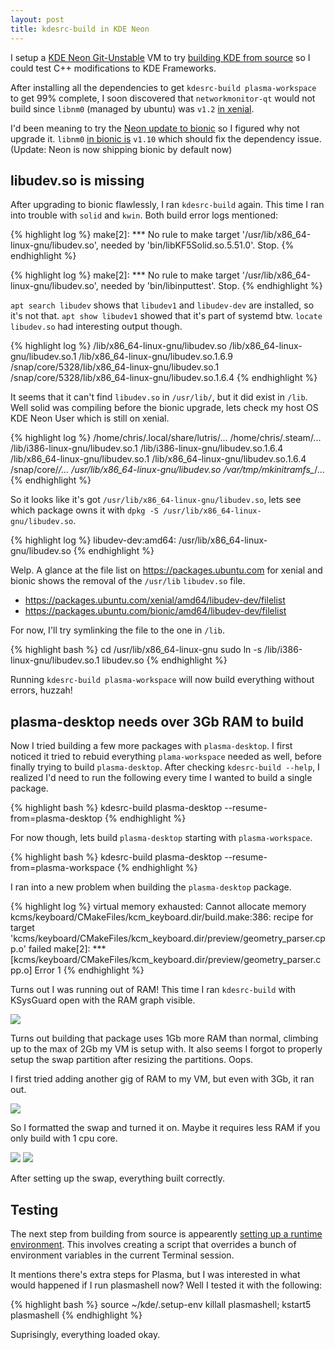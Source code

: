 ```yaml
---
layout: post
title: kdesrc-build in KDE Neon
---
```


I setup a [KDE Neon Git-Unstable](https://files.kde.org/neon/images/neon-devedition-gitunstable/current/) VM to try [building KDE from source](https://community.kde.org/Guidelines_and_HOWTOs/Build_from_source) so I could test C++ modifications to KDE Frameworks.

After installing all the dependencies to get `kdesrc-build plasma-workspace` to get 99% complete, I soon discovered that `networkmonitor-qt` would not build since `libnm0` (managed by ubuntu) was `v1.2` [in xenial](https://packages.ubuntu.com/xenial/libnm0).

I'd been meaning to try the [Neon update to bionic](https://community.kde.org/Neon/BionicUpgrades) so I figured why not upgrade it. `libnm0` [in bionic is](https://packages.ubuntu.com/bionic/libnm0) `v1.10` which should fix the dependency issue. (Update: Neon is now shipping bionic by default now)

## libudev.so is missing

After upgrading to bionic flawlessly, I ran `kdesrc-build` again. This time I ran into trouble with `solid` and `kwin`. Both build error logs mentioned:

{% highlight log %}
make[2]: *** No rule to make target '/usr/lib/x86_64-linux-gnu/libudev.so', needed by 'bin/libKF5Solid.so.5.51.0'. Stop.
{% endhighlight %}

{% highlight log %}
make[2]: *** No rule to make target '/usr/lib/x86_64-linux-gnu/libudev.so', needed by 'bin/libinputtest'. Stop.
{% endhighlight %}

`apt search libudev` shows that `libudev1` and `libudev-dev` are installed, so it's not that. `apt show libudev1` showed that it's part of systemd btw. `locate libudev.so` had interesting output though.

{% highlight log %}
/lib/x86_64-linux-gnu/libudev.so
/lib/x86_64-linux-gnu/libudev.so.1
/lib/x86_64-linux-gnu/libudev.so.1.6.9
/snap/core/5328/lib/x86_64-linux-gnu/libudev.so.1
/snap/core/5328/lib/x86_64-linux-gnu/libudev.so.1.6.4
{% endhighlight %}

It seems that it can't find `libudev.so` in `/usr/lib/`, but it did exist in `/lib`. Well solid was compiling before the bionic upgrade, lets check my host OS KDE Neon User which is still on xenial.

{% highlight log %}
/home/chris/.local/share/lutris/...
/home/chris/.steam/...
/lib/i386-linux-gnu/libudev.so.1
/lib/i386-linux-gnu/libudev.so.1.6.4
/lib/x86_64-linux-gnu/libudev.so.1
/lib/x86_64-linux-gnu/libudev.so.1.6.4
/snap/core/*/...
/usr/lib/x86_64-linux-gnu/libudev.so
/var/tmp/mkinitramfs_*/...
{% endhighlight %}

So it looks like it's got `/usr/lib/x86_64-linux-gnu/libudev.so`, lets see which package owns it with `dpkg -S /usr/lib/x86_64-linux-gnu/libudev.so`.

{% highlight log %}
libudev-dev:amd64: /usr/lib/x86_64-linux-gnu/libudev.so
{% endhighlight %}

Welp. A glance at the file list on <https://packages.ubuntu.com> for xenial and bionic shows the removal of the `/usr/lib` `libudev.so` file.

* <https://packages.ubuntu.com/xenial/amd64/libudev-dev/filelist>
* <https://packages.ubuntu.com/bionic/amd64/libudev-dev/filelist>

For now, I'll try symlinking the file to the one in `/lib`.

{% highlight bash %}
cd /usr/lib/x86_64-linux-gnu
sudo ln -s /lib/i386-linux-gnu/libudev.so.1 libudev.so
{% endhighlight %}

Running `kdesrc-build plasma-workspace` will now build everything without errors, huzzah!

## plasma-desktop needs over 3Gb RAM to build

Now I tried building a few more packages with `plasma-desktop`. I first noticed it tried to rebuid everything `plama-workspace` needed as well, before finally trying to build `plasma-desktop`. After checking `kdesrc-build --help`, I realized I'd need to run the following every time I wanted to build a single package.

{% highlight bash %}
kdesrc-build plasma-desktop --resume-from=plasma-desktop
{% endhighlight %}

For now though, lets build `plasma-desktop` starting with `plasma-workspace`.

{% highlight bash %}
kdesrc-build plasma-desktop --resume-from=plasma-workspace
{% endhighlight %}

I ran into a new problem when building the `plasma-desktop` package.

{% highlight log %}
virtual memory exhausted: Cannot allocate memory
kcms/keyboard/CMakeFiles/kcm_keyboard.dir/build.make:386: recipe for target 'kcms/keyboard/CMakeFiles/kcm_keyboard.dir/preview/geometry_parser.cpp.o' failed
make[2]: *** [kcms/keyboard/CMakeFiles/kcm_keyboard.dir/preview/geometry_parser.cpp.o] Error 1
{% endhighlight %}

Turns out I was running out of RAM! This time I ran `kdesrc-build` with KSysGuard open with the RAM graph visible.

![](https://i.imgur.com/7jBMHMC.png)

Turns out building that package uses 1Gb more RAM than normal, climbing up to the max of 2Gb my VM is setup with. It also seems I forgot to properly setup the swap partition after resizing the partitions. Oops.

I first tried adding another gig of RAM to my VM, but even with 3Gb, it ran out.

![](https://i.imgur.com/rTk5fRJ.png)

So I formatted the swap and turned it on. Maybe it requires less RAM if you only build with 1 cpu core.

![](https://i.imgur.com/7DRoXDQ.png)
![](https://i.imgur.com/bI1n7vQ.png)

After setting up the swap, everything built correctly.

## Testing

The next step from building from source is appearently [setting up a runtime environment](https://community.kde.org/Guidelines_and_HOWTOs/Build_from_source#Set_up_the_runtime_environment). This involves creating a script that overrides a bunch of environment variables in the current Terminal session.

It mentions there's extra steps for Plasma, but I was interested in what would happened if I run plasmashell now? Well I tested it with the following:

{% highlight bash %}
source ~/kde/.setup-env
killall plasmashell; kstart5 plasmashell
{% endhighlight %}

Suprisingly, everything loaded okay.
